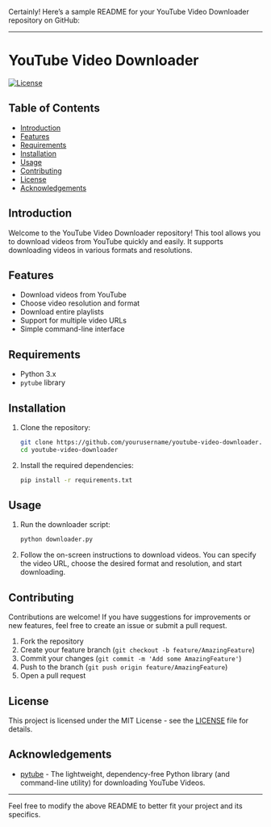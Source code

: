 Certainly! Here’s a sample README for your YouTube Video Downloader repository on GitHub:

---

# YouTube Video Downloader

[![License](https://img.shields.io/badge/license-MIT-blue.svg)](LICENSE)

## Table of Contents

- [Introduction](#introduction)
- [Features](#features)
- [Requirements](#requirements)
- [Installation](#installation)
- [Usage](#usage)
- [Contributing](#contributing)
- [License](#license)
- [Acknowledgements](#acknowledgements)

## Introduction

Welcome to the YouTube Video Downloader repository! This tool allows you to download videos from YouTube quickly and easily. It supports downloading videos in various formats and resolutions.

## Features

- Download videos from YouTube
- Choose video resolution and format
- Download entire playlists
- Support for multiple video URLs
- Simple command-line interface

## Requirements

- Python 3.x
- `pytube` library

## Installation

1. Clone the repository:

    ```sh
    git clone https://github.com/yourusername/youtube-video-downloader.git
    cd youtube-video-downloader
    ```

2. Install the required dependencies:

    ```sh
    pip install -r requirements.txt
    ```

## Usage

1. Run the downloader script:

    ```sh
    python downloader.py
    ```

2. Follow the on-screen instructions to download videos. You can specify the video URL, choose the desired format and resolution, and start downloading.

## Contributing

Contributions are welcome! If you have suggestions for improvements or new features, feel free to create an issue or submit a pull request.

1. Fork the repository
2. Create your feature branch (`git checkout -b feature/AmazingFeature`)
3. Commit your changes (`git commit -m 'Add some AmazingFeature'`)
4. Push to the branch (`git push origin feature/AmazingFeature`)
5. Open a pull request

## License

This project is licensed under the MIT License - see the [LICENSE](LICENSE) file for details.

## Acknowledgements

- [pytube](https://github.com/pytube/pytube) - The lightweight, dependency-free Python library (and command-line utility) for downloading YouTube Videos.

---

Feel free to modify the above README to better fit your project and its specifics.
